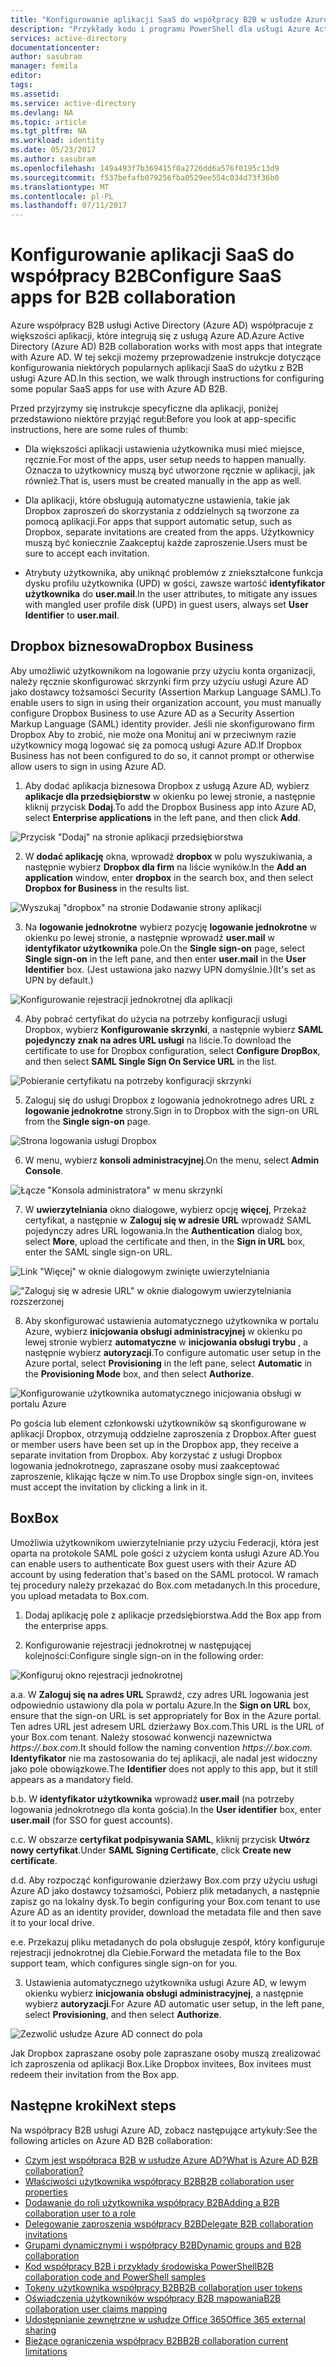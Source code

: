 ```yaml
---
title: "Konfigurowanie aplikacji SaaS do współpracy B2B w usłudze Azure Active Directory | Dokumentacja firmy Microsoft"
description: "Przykłady kodu i programu PowerShell dla usługi Azure Active Directory B2B współpracy"
services: active-directory
documentationcenter: 
author: sasubram
manager: femila
editor: 
tags: 
ms.assetid: 
ms.service: active-directory
ms.devlang: NA
ms.topic: article
ms.tgt_pltfrm: NA
ms.workload: identity
ms.date: 05/23/2017
ms.author: sasubram
ms.openlocfilehash: 149a493f7b369415f0a2726dd6a576f0195c13d9
ms.sourcegitcommit: f537befafb079256fba0529ee554c034d73f36b0
ms.translationtype: MT
ms.contentlocale: pl-PL
ms.lasthandoff: 07/11/2017
---
```

# <a name="configure-saas-apps-for-b2b-collaboration"></a><span data-ttu-id="527c5-103">Konfigurowanie aplikacji SaaS do współpracy B2B</span><span class="sxs-lookup"><span data-stu-id="527c5-103">Configure SaaS apps for B2B collaboration</span></span>

<span data-ttu-id="527c5-104">Azure współpracy B2B usługi Active Directory (Azure AD) współpracuje z większości aplikacji, które integrują się z usługą Azure AD.</span><span class="sxs-lookup"><span data-stu-id="527c5-104">Azure Active Directory (Azure AD) B2B collaboration works with most apps that integrate with Azure AD.</span></span> <span data-ttu-id="527c5-105">W tej sekcji możemy przeprowadzenie instrukcje dotyczące konfigurowania niektórych popularnych aplikacji SaaS do użytku z B2B usługi Azure AD.</span><span class="sxs-lookup"><span data-stu-id="527c5-105">In this section, we walk through instructions for configuring some popular SaaS apps for use with Azure AD B2B.</span></span>

<span data-ttu-id="527c5-106">Przed przyjrzymy się instrukcje specyficzne dla aplikacji, poniżej przedstawiono niektóre przyjąć reguł:</span><span class="sxs-lookup"><span data-stu-id="527c5-106">Before you look at app-specific instructions, here are some rules of thumb:</span></span>

* <span data-ttu-id="527c5-107">Dla większości aplikacji ustawienia użytkownika musi mieć miejsce, ręcznie.</span><span class="sxs-lookup"><span data-stu-id="527c5-107">For most of the apps, user setup needs to happen manually.</span></span> <span data-ttu-id="527c5-108">Oznacza to użytkownicy muszą być utworzone ręcznie w aplikacji, jak również.</span><span class="sxs-lookup"><span data-stu-id="527c5-108">That is, users must be created manually in the app as well.</span></span>

* <span data-ttu-id="527c5-109">Dla aplikacji, które obsługują automatyczne ustawienia, takie jak Dropbox zaproszeń do skorzystania z oddzielnych są tworzone za pomocą aplikacji.</span><span class="sxs-lookup"><span data-stu-id="527c5-109">For apps that support automatic setup, such as Dropbox, separate invitations are created from the apps.</span></span> <span data-ttu-id="527c5-110">Użytkownicy muszą być koniecznie Zaakceptuj każde zaproszenie.</span><span class="sxs-lookup"><span data-stu-id="527c5-110">Users must be sure to accept each invitation.</span></span>

* <span data-ttu-id="527c5-111">Atrybuty użytkownika, aby uniknąć problemów z zniekształcone funkcja dysku profilu użytkownika (UPD) w gości, zawsze wartość **identyfikator użytkownika** do **user.mail**.</span><span class="sxs-lookup"><span data-stu-id="527c5-111">In the user attributes, to mitigate any issues with mangled user profile disk (UPD) in guest users, always set **User Identifier** to **user.mail**.</span></span>


## <a name="dropbox-business"></a><span data-ttu-id="527c5-112">Dropbox biznesowa</span><span class="sxs-lookup"><span data-stu-id="527c5-112">Dropbox Business</span></span>

<span data-ttu-id="527c5-113">Aby umożliwić użytkownikom na logowanie przy użyciu konta organizacji, należy ręcznie skonfigurować skrzynki firm przy użyciu usługi Azure AD jako dostawcy tożsamości Security (Assertion Markup Language SAML).</span><span class="sxs-lookup"><span data-stu-id="527c5-113">To enable users to sign in using their organization account, you must manually configure Dropbox Business to use Azure AD as a Security Assertion Markup Language (SAML) identity provider.</span></span> <span data-ttu-id="527c5-114">Jeśli nie skonfigurowano firm Dropbox Aby to zrobić, nie może ona Monituj ani w przeciwnym razie użytkownicy mogą logować się za pomocą usługi Azure AD.</span><span class="sxs-lookup"><span data-stu-id="527c5-114">If Dropbox Business has not been configured to do so, it cannot prompt or otherwise allow users to sign in using Azure AD.</span></span>

1. <span data-ttu-id="527c5-115">Aby dodać aplikacja biznesowa Dropbox z usługą Azure AD, wybierz **aplikacje dla przedsiębiorstw** w okienku po lewej stronie, a następnie kliknij przycisk **Dodaj**.</span><span class="sxs-lookup"><span data-stu-id="527c5-115">To add the Dropbox Business app into Azure AD, select **Enterprise applications** in the left pane, and then click **Add**.</span></span>

  ![Przycisk "Dodaj" na stronie aplikacji przedsiębiorstwa](media/active-directory-b2b-configure-saas-apps/add-dropbox.png)

2. <span data-ttu-id="527c5-117">W **dodać aplikację** okna, wprowadź **dropbox** w polu wyszukiwania, a następnie wybierz **Dropbox dla firm** na liście wyników.</span><span class="sxs-lookup"><span data-stu-id="527c5-117">In the **Add an application** window, enter **dropbox** in the search box, and then select **Dropbox for Business** in the results list.</span></span>

  ![Wyszukaj "dropbox" na stronie Dodawanie strony aplikacji](media/active-directory-b2b-configure-saas-apps/add-app-dialog.png)

3. <span data-ttu-id="527c5-119">Na **logowanie jednokrotne** wybierz pozycję **logowanie jednokrotne** w okienku po lewej stronie, a następnie wprowadź **user.mail** w **identyfikator użytkownika** pole.</span><span class="sxs-lookup"><span data-stu-id="527c5-119">On the **Single sign-on** page, select **Single sign-on** in the left pane, and then enter **user.mail** in the **User Identifier** box.</span></span> <span data-ttu-id="527c5-120">(Jest ustawiona jako nazwy UPN domyślnie.)</span><span class="sxs-lookup"><span data-stu-id="527c5-120">(It's set as UPN by default.)</span></span>

  ![Konfigurowanie rejestracji jednokrotnej dla aplikacji](media/active-directory-b2b-configure-saas-apps/configure-app-sso.png)

4. <span data-ttu-id="527c5-122">Aby pobrać certyfikat do użycia na potrzeby konfiguracji usługi Dropbox, wybierz **Konfigurowanie skrzynki**, a następnie wybierz **SAML pojedynczy znak na adres URL usługi** na liście.</span><span class="sxs-lookup"><span data-stu-id="527c5-122">To download the certificate to use for Dropbox configuration, select **Configure DropBox**, and then select **SAML Single Sign On Service URL** in the list.</span></span>

  ![Pobieranie certyfikatu na potrzeby konfiguracji skrzynki](media/active-directory-b2b-configure-saas-apps/download-certificate.png)

5. <span data-ttu-id="527c5-124">Zaloguj się do usługi Dropbox z logowania jednokrotnego adres URL z **logowanie jednokrotne** strony.</span><span class="sxs-lookup"><span data-stu-id="527c5-124">Sign in to Dropbox with the sign-on URL from the **Single sign-on** page.</span></span>

  ![Strona logowania usługi Dropbox](media/active-directory-b2b-configure-saas-apps/sign-in-to-dropbox.png)

6. <span data-ttu-id="527c5-126">W menu, wybierz **konsoli administracyjnej**.</span><span class="sxs-lookup"><span data-stu-id="527c5-126">On the menu, select **Admin Console**.</span></span>

  ![Łącze "Konsola administratora" w menu skrzynki](media/active-directory-b2b-configure-saas-apps/dropbox-menu.png)

7. <span data-ttu-id="527c5-128">W **uwierzytelniania** okno dialogowe, wybierz opcję **więcej**, Przekaż certyfikat, a następnie w **Zaloguj się w adresie URL** wprowadź SAML pojedynczy adres URL logowania.</span><span class="sxs-lookup"><span data-stu-id="527c5-128">In the **Authentication** dialog box, select **More**, upload the certificate and then, in the **Sign in URL** box, enter the SAML single sign-on URL.</span></span>

  ![Link "Więcej" w oknie dialogowym zwinięte uwierzytelniania](media/active-directory-b2b-configure-saas-apps/dropbox-auth-01.png)

  !["Zaloguj się w adresie URL" w oknie dialogowym uwierzytelniania rozszerzonej](media/active-directory-b2b-configure-saas-apps/paste-single-sign-on-URL.png)

8. <span data-ttu-id="527c5-131">Aby skonfigurować ustawienia automatycznego użytkownika w portalu Azure, wybierz **inicjowania obsługi administracyjnej** w okienku po lewej stronie wybierz **automatyczne** w **inicjowania obsługi trybu** , a następnie wybierz **autoryzacji**.</span><span class="sxs-lookup"><span data-stu-id="527c5-131">To configure automatic user setup in the Azure portal, select **Provisioning** in the left pane, select **Automatic** in the **Provisioning Mode** box, and then select **Authorize**.</span></span>

  ![Konfigurowanie użytkownika automatycznego inicjowania obsługi w portalu Azure](media/active-directory-b2b-configure-saas-apps/set-up-automatic-provisioning.png)

<span data-ttu-id="527c5-133">Po gościa lub element członkowski użytkowników są skonfigurowane w aplikacji Dropbox, otrzymują oddzielne zaproszenia z Dropbox.</span><span class="sxs-lookup"><span data-stu-id="527c5-133">After guest or member users have been set up in the Dropbox app, they receive a separate invitation from Dropbox.</span></span> <span data-ttu-id="527c5-134">Aby korzystać z usługi Dropbox logowania jednokrotnego, zapraszane osoby musi zaakceptować zaproszenie, klikając łącze w nim.</span><span class="sxs-lookup"><span data-stu-id="527c5-134">To use Dropbox single sign-on, invitees must accept the invitation by clicking a link in it.</span></span>

## <a name="box"></a><span data-ttu-id="527c5-135">Box</span><span class="sxs-lookup"><span data-stu-id="527c5-135">Box</span></span>
<span data-ttu-id="527c5-136">Umożliwia użytkownikom uwierzytelnianie przy użyciu Federacji, która jest oparta na protokole SAML pole gości z użyciem konta usługi Azure AD.</span><span class="sxs-lookup"><span data-stu-id="527c5-136">You can enable users to authenticate Box guest users with their Azure AD account by using federation that's based on the SAML protocol.</span></span> <span data-ttu-id="527c5-137">W ramach tej procedury należy przekazać do Box.com metadanych.</span><span class="sxs-lookup"><span data-stu-id="527c5-137">In this procedure, you upload metadata to Box.com.</span></span>

1. <span data-ttu-id="527c5-138">Dodaj aplikację pole z aplikacje przedsiębiorstwa.</span><span class="sxs-lookup"><span data-stu-id="527c5-138">Add the Box app from the enterprise apps.</span></span>

2. <span data-ttu-id="527c5-139">Konfigurowanie rejestracji jednokrotnej w następującej kolejności:</span><span class="sxs-lookup"><span data-stu-id="527c5-139">Configure single sign-on in the following order:</span></span>

  ![Konfiguruj okno rejestracji jednokrotnej](media/active-directory-b2b-configure-saas-apps/configure-box-sso.png)

 <span data-ttu-id="527c5-141">a.</span><span class="sxs-lookup"><span data-stu-id="527c5-141">a.</span></span> <span data-ttu-id="527c5-142">W **Zaloguj się na adres URL** Sprawdź, czy adres URL logowania jest odpowiednio ustawiony dla pola w portalu Azure.</span><span class="sxs-lookup"><span data-stu-id="527c5-142">In the **Sign on URL** box, ensure that the sign-on URL is set appropriately for Box in the Azure portal.</span></span> <span data-ttu-id="527c5-143">Ten adres URL jest adresem URL dzierżawy Box.com.</span><span class="sxs-lookup"><span data-stu-id="527c5-143">This URL is the URL of your Box.com tenant.</span></span> <span data-ttu-id="527c5-144">Należy stosować konwencji nazewnictwa *https://.box.com*.</span><span class="sxs-lookup"><span data-stu-id="527c5-144">It should follow the naming convention *https://.box.com*.</span></span>  
 <span data-ttu-id="527c5-145">**Identyfikator** nie ma zastosowania do tej aplikacji, ale nadal jest widoczny jako pole obowiązkowe.</span><span class="sxs-lookup"><span data-stu-id="527c5-145">The **Identifier** does not apply to this app, but it still appears as a mandatory field.</span></span>

 <span data-ttu-id="527c5-146">b.</span><span class="sxs-lookup"><span data-stu-id="527c5-146">b.</span></span> <span data-ttu-id="527c5-147">W **identyfikator użytkownika** wprowadź **user.mail** (na potrzeby logowania jednokrotnego dla konta gościa).</span><span class="sxs-lookup"><span data-stu-id="527c5-147">In the **User identifier** box, enter **user.mail** (for SSO for guest accounts).</span></span>

 <span data-ttu-id="527c5-148">c.</span><span class="sxs-lookup"><span data-stu-id="527c5-148">c.</span></span> <span data-ttu-id="527c5-149">W obszarze **certyfikat podpisywania SAML**, kliknij przycisk **Utwórz nowy certyfikat**.</span><span class="sxs-lookup"><span data-stu-id="527c5-149">Under **SAML Signing Certificate**, click **Create new certificate**.</span></span>

 <span data-ttu-id="527c5-150">d.</span><span class="sxs-lookup"><span data-stu-id="527c5-150">d.</span></span> <span data-ttu-id="527c5-151">Aby rozpocząć konfigurowanie dzierżawy Box.com przy użyciu usługi Azure AD jako dostawcy tożsamości, Pobierz plik metadanych, a następnie zapisz go na lokalny dysk.</span><span class="sxs-lookup"><span data-stu-id="527c5-151">To begin configuring your Box.com tenant to use Azure AD as an identity provider, download the metadata file and then save it to your local drive.</span></span>

 <span data-ttu-id="527c5-152">e.</span><span class="sxs-lookup"><span data-stu-id="527c5-152">e.</span></span> <span data-ttu-id="527c5-153">Przekazuj pliku metadanych do pola obsługuje zespół, który konfiguruje rejestracji jednokrotnej dla Ciebie.</span><span class="sxs-lookup"><span data-stu-id="527c5-153">Forward the metadata file to the Box support team, which configures single sign-on for you.</span></span>

3. <span data-ttu-id="527c5-154">Ustawienia automatycznego użytkownika usługi Azure AD, w lewym okienku wybierz **inicjowania obsługi administracyjnej**, a następnie wybierz **autoryzacji**.</span><span class="sxs-lookup"><span data-stu-id="527c5-154">For Azure AD automatic user setup, in the left pane, select **Provisioning**, and then select **Authorize**.</span></span>

  ![Zezwolić usłudze Azure AD connect do pola](media/active-directory-b2b-configure-saas-apps/auth-azure-ad-to-connect-to-box.png)

<span data-ttu-id="527c5-156">Jak Dropbox zapraszane osoby pole zapraszane osoby muszą zrealizować ich zaproszenia od aplikacji Box.</span><span class="sxs-lookup"><span data-stu-id="527c5-156">Like Dropbox invitees, Box invitees must redeem their invitation from the Box app.</span></span>

## <a name="next-steps"></a><span data-ttu-id="527c5-157">Następne kroki</span><span class="sxs-lookup"><span data-stu-id="527c5-157">Next steps</span></span>

<span data-ttu-id="527c5-158">Na współpracy B2B usługi Azure AD, zobacz następujące artykuły:</span><span class="sxs-lookup"><span data-stu-id="527c5-158">See the following articles on Azure AD B2B collaboration:</span></span>

* [<span data-ttu-id="527c5-159">Czym jest współpraca B2B w usłudze Azure AD?</span><span class="sxs-lookup"><span data-stu-id="527c5-159">What is Azure AD B2B collaboration?</span></span>](active-directory-b2b-what-is-azure-ad-b2b.md)
* [<span data-ttu-id="527c5-160">Właściwości użytkownika współpracy B2B</span><span class="sxs-lookup"><span data-stu-id="527c5-160">B2B collaboration user properties</span></span>](active-directory-b2b-user-properties.md)
* [<span data-ttu-id="527c5-161">Dodawanie do roli użytkownika współpracy B2B</span><span class="sxs-lookup"><span data-stu-id="527c5-161">Adding a B2B collaboration user to a role</span></span>](active-directory-b2b-add-guest-to-role.md)
* [<span data-ttu-id="527c5-162">Delegowanie zaproszenia współpracy B2B</span><span class="sxs-lookup"><span data-stu-id="527c5-162">Delegate B2B collaboration invitations</span></span>](active-directory-b2b-delegate-invitations.md)
* [<span data-ttu-id="527c5-163">Grupami dynamicznymi i współpracy B2B</span><span class="sxs-lookup"><span data-stu-id="527c5-163">Dynamic groups and B2B collaboration</span></span>](active-directory-b2b-dynamic-groups.md)
* [<span data-ttu-id="527c5-164">Kod współpracy B2B i przykłady środowiska PowerShell</span><span class="sxs-lookup"><span data-stu-id="527c5-164">B2B collaboration code and PowerShell samples</span></span>](active-directory-b2b-code-samples.md)
* [<span data-ttu-id="527c5-165">Tokeny użytkownika współpracy B2B</span><span class="sxs-lookup"><span data-stu-id="527c5-165">B2B collaboration user tokens</span></span>](active-directory-b2b-user-token.md)
* [<span data-ttu-id="527c5-166">Oświadczenia użytkowników współpracy B2B mapowania</span><span class="sxs-lookup"><span data-stu-id="527c5-166">B2B collaboration user claims mapping</span></span>](active-directory-b2b-claims-mapping.md)
* [<span data-ttu-id="527c5-167">Udostępnianie zewnętrzne w usłudze Office 365</span><span class="sxs-lookup"><span data-stu-id="527c5-167">Office 365 external sharing</span></span>](active-directory-b2b-o365-external-user.md)
* [<span data-ttu-id="527c5-168">Bieżące ograniczenia współpracy B2B</span><span class="sxs-lookup"><span data-stu-id="527c5-168">B2B collaboration current limitations</span></span>](active-directory-b2b-current-limitations.md)

